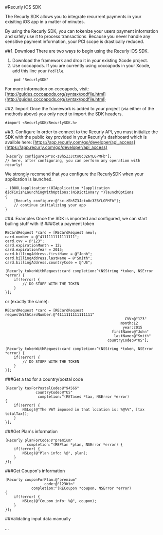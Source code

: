 #Recurly iOS SDK

The Recurly SDK allows you to integrate recurrent payments in your exisiting iOS app in a matter of minutes.

By using the Recurly SDK, you can tokenize your users payment information and safely use it to process transactions. Because you never handle any sensitive payment information, your PCI scope is drastically reduced.

##1. Download
There are two ways to begin using the Recurly iOS SDK.
  
1. Download the framework and drop it in your existing Xcode project.
2. Use cocoapods. If you are currently using cocoapods in your Xcode, add this line your `PodFile`.

```
	pod 'RecurlySDK'
```
For more information on cocoapods, visit: [http://guides.cocoapods.org/syntax/podfile.html](http://guides.cocoapods.org/syntax/podfile.html)

##2. Import
Once the framework is added to your project (via either of the methods above) you only need to import the SDK headers.

```obj-c
#import <RecurlySDK/RecurlySDK.h>
```

##3. Configure
In order to connect to the Recurly API, you must initialize the SDK with the public key provided in your Recurly's dashboard which is availble here: [https://app.recurly.com/go/developer/api_access](https://app.recurly.com/go/developer/api_access)

```obj-c
[Recurly configure:@"sc-zBh5Z3Jcto0c3Z6YLGPMFb"];
// here, after configuring, you can perform any operation with recurly!
```

We strongly recomend that you configure the RecurlySDK when your application is launched.

```obj-c
- (BOOL)application:(UIApplication *)application didFinishLaunchingWithOptions:(NSDictionary *)launchOptions
{
    [Recurly configure:@"sc-zBh5Z3Jcto0c3Z6YLGPMFb"];
    // continue initializing your app
}    
```

##4. Examples
Once the SDK is imported and configured, we can start builing stuff with it!
###Get a payment token
```obj-c
RECardRequest *card = [RECardRequest new];
card.number = @"4111111111111111";
card.cvv = @"123";
card.expirationMonth = 12;
card.expirationYear = 2015;
card.billingAddress.firstName = @"Jonh";
card.billingAddress.lastName = @"Smith";
card.billingAddress.countryCode = @"US";

[Recurly tokenWithRequest:card completion:^(NSString *token, NSError *error) {
    if(!error) {
        // DO STUFF WITH THE TOKEN
    }
}];
```

or (exactly the same):

```obj-c
RECardRequest *card = [RECardRequest requestWithCardNumber:@"4111111111111111"
                                                       CVV:@"123"
                                                     month:12
                                                      year:2015
                                                 firstName:@"John"
                                                  lastName:@"Smith"
                                               countryCode:@"US"];

[Recurly tokenWithRequest:card completion:^(NSString *token, NSError *error) {
    if(!error) {
        // DO STUFF WITH THE TOKEN
    }
}];
```


###Get a tax for a country/postal code

```obj-c
[Recurly taxForPostalCode:@"94566"
              countryCode:@"US"
               completion:^(RETaxes *tax, NSError *error)
{
    if(!error) {
        NSLog(@"The VAT imposed in that location is: %@%%", [tax totalTax]);
    }
}];
```

###Get Plan's information

```obj-c
[Recurly planForCode:@"premium"
          completion:^(REPlan *plan, NSError *error) {
    if(!error) {
        NSLog(@"Plan info: %@", plan);
    }
}];
```

###Get Coupon's information

```obj-c
[Recurly couponForPlan:@"premium"
                  code:@"123Win"
            completion:^(RECoupon *coupon, NSError *error)
{
    if(!error) {
        NSLog(@"Coupon info: %@", coupon);
    }
}];
```

##Validating input data manually

...